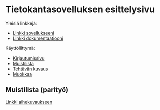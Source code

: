 # Tietokantasovelluksen esittelysivu

Yleisiä linkkejä:

* [Linkki sovellukseeni](http://airosmaa.users.cs.helsinki.fi/muistilista)
* [Linkki dokumentaatiooni](https://github.com/MaijuA/Tsoha-Bootstrap/blob/master/doc/dokumentaatio.pdf)

Käyttöliittymä:
* [Kirjautumissivu](https://github.com/MaijuA/Tsoha-Bootstrap/blob/master/app/views/suunnitelmat/Muokkaa.html)
* [Muistilista](https://github.com/MaijuA/Tsoha-Bootstrap/blob/master/app/views/suunnitelmat/muistilista.html)
* [Tehtävän kuvaus](https://github.com/MaijuA/Tsoha-Bootstrap/blob/master/app/views/suunnitelmat/kuvaus.html)
* [Muokkaa](https://github.com/MaijuA/Tsoha-Bootstrap/blob/master/app/views/suunnitelmat/Muokkaa.html)

## Muistilista (parityö)

[Linkki aihekuvaukseen](http://advancedkittenry.github.io/suunnittelu_ja_tyoymparisto/aiheet/Muistilista.html) 

